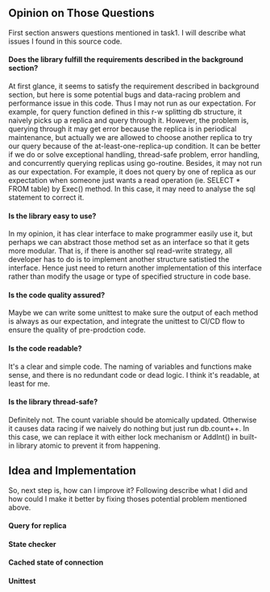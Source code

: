 ## Opinion on Those Questions

First section answers questions mentioned in task1. I will describe what issues I found
in this source code.

#### Does the library fulfill the requirements described in the background section?

At first glance, it seems to satisfy the requirement described in background section,
but here is some potential bugs and data-racing problem and performance issue in this code.
Thus I may not run as our expectation. For example, for query function defined in this
r-w splitting db structure, it naively picks up a replica and query through it. However,
the problem is, querying through it may get error because the replica is in periodical
maintenance, but actually we are allowed to choose another replica to try our query because
of the at-least-one-replica-up condition.
It can be better if we do or solve exceptional handling, thread-safe problem, error handling,
and concurrently querying replicas using go-routine.
Besides, it may not run as our expectation. For example, it does not query by one of replica
as our expectation when someone just wants a read operation (ie. SELECT * FROM table) by
Exec() method. In this case, it may need to analyse the sql statement to correct it.

#### Is the library easy to use?

In my opinion, it has clear interface to make programmer easily use it, but perhaps
we can abstract those method set as an interface so that it gets more modular. That is,
if there is another sql read-write strategy, all developer has to do is to implement another
structure satistied the interface. Hence just need to return another implementation of
this interface rather than modify the usage or type of specified structure in code base.

#### Is the code quality assured?

Maybe we can write some unittest to make sure the output of each method is always as
our expectation, and integrate the unittest to CI/CD flow to ensure the quality of
pre-prodction code.

#### Is the code readable?

It's a clear and simple code. The naming of variables and functions make sense, and
there is no redundant code or dead logic. I think it's readable, at least for me.

#### Is the library thread-safe?

Definitely not. The count variable should be atomically updated. Otherwise it causes
data racing if we naively do nothing but just run db.count++. In this case, we can
replace it with either lock mechanism or AddInt() in built-in library atomic to prevent
it from happening.

## Idea and Implementation

So, next step is, how can I improve it? Following describe what I did and how could
I make it better by fixing thoses potential problem mentioned above.

#### Query for replica

#### State checker

#### Cached state of connection

#### Unittest
